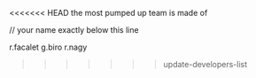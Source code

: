 <<<<<<< HEAD
the most pumped up team is made of

// your name exactly below this line

r.facalet
g.biro
r.nagy
>>>>>>> update-developers-list
